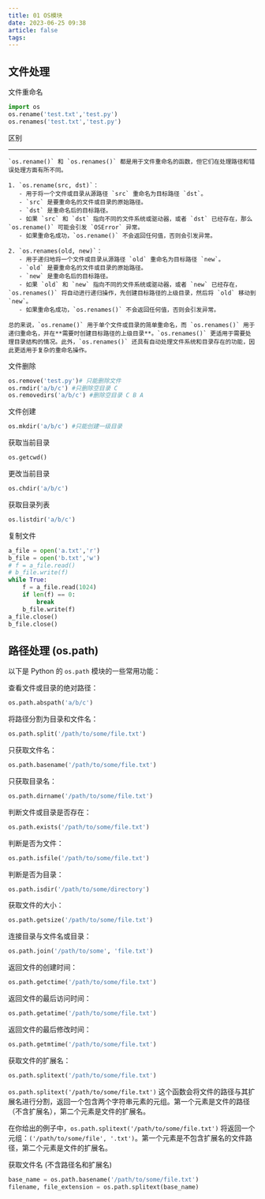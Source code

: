 ```yaml
---
title: 01 OS模块
date: 2023-06-25 09:38
article: false
tags:
---
```


## 文件处理

文件重命名

```python
import os
os.rename('test.txt','test.py')
os.renames('test.txt','test.py')

```

区别

---

```ad-info
`os.rename()` 和 `os.renames()` 都是用于文件重命名的函数，但它们在处理路径和错误处理方面有所不同。

1. `os.rename(src, dst)`：
   - 用于将一个文件或目录从源路径 `src` 重命名为目标路径 `dst`。
   - `src` 是要重命名的文件或目录的原始路径。
   - `dst` 是重命名后的目标路径。
   - 如果 `src` 和 `dst` 指向不同的文件系统或驱动器，或者 `dst` 已经存在，那么 `os.rename()` 可能会引发 `OSError` 异常。
   - 如果重命名成功，`os.rename()` 不会返回任何值，否则会引发异常。

2. `os.renames(old, new)`：
   - 用于递归地将一个文件或目录从源路径 `old` 重命名为目标路径 `new`。
   - `old` 是要重命名的文件或目录的原始路径。
   - `new` 是重命名后的目标路径。
   - 如果 `old` 和 `new` 指向不同的文件系统或驱动器，或者 `new` 已经存在，`os.renames()` 将自动进行递归操作，先创建目标路径的上级目录，然后将 `old` 移动到 `new`。
   - 如果重命名成功，`os.renames()` 不会返回任何值，否则会引发异常。

总的来说，`os.rename()` 用于单个文件或目录的简单重命名，而 `os.renames()` 用于递归重命名，并在**需要时创建目标路径的上级目录**。`os.renames()` 更适用于需要处理目录结构的情况。此外，`os.renames()` 还具有自动处理文件系统和目录存在的功能，因此更适用于复杂的重命名操作。
```

文件删除

```python
os.remove('test.py')# 只能删除文件
os.rmdir('a/b/c') #只删除空目录 C
os.removedirs('a/b/c') #删除空目录 C B A
```

文件创建

```python
os.mkdir('a/b/c') #只能创建一级目录
```

获取当前目录

```python
os.getcwd()
```

更改当前目录

```python
os.chdir('a/b/c')
```

获取目录列表

```python
os.listdir('a/b/c')
```

复制文件

```python
a_file = open('a.txt','r')
b_file = open('b.txt','w')
# f = a_file.read()
# b_file.write(f)
while True:
    f = a_file.read(1024)
    if len(f) == 0:
        break
    b_file.write(f)
a_file.close()
b_file.close()
```

## 路径处理 (os.path)

以下是 Python 的 `os.path` 模块的一些常用功能：

查看文件或目录的绝对路径：

```python
os.path.abspath('a/b/c')
```

将路径分割为目录和文件名：

```python
os.path.split('/path/to/some/file.txt')
```

只获取文件名：

```python
os.path.basename('/path/to/some/file.txt')
```

只获取目录名：

```python
os.path.dirname('/path/to/some/file.txt')
```

判断文件或目录是否存在：

```python
os.path.exists('/path/to/some/file.txt')
```

判断是否为文件：

```python
os.path.isfile('/path/to/some/file.txt')
```

判断是否为目录：

```python
os.path.isdir('/path/to/some/directory')
```

获取文件的大小：

```python
os.path.getsize('/path/to/some/file.txt')
```

连接目录与文件名或目录：

```python
os.path.join('/path/to/some', 'file.txt')
```

返回文件的创建时间：

```python
os.path.getctime('/path/to/some/file.txt')
```

返回文件的最后访问时间：

```python
os.path.getatime('/path/to/some/file.txt')
```

返回文件的最后修改时间：

```python
os.path.getmtime('/path/to/some/file.txt')
```

获取文件的扩展名：

```python
os.path.splitext('/path/to/some/file.txt') 
```

`os.path.splitext('/path/to/some/file.txt')` 这个函数会将文件的路径与其扩展名进行分割，返回一个包含两个字符串元素的元组。第一个元素是文件的路径（不含扩展名），第二个元素是文件的扩展名。

在你给出的例子中，`os.path.splitext('/path/to/some/file.txt')` 将返回一个元组：`('/path/to/some/file', '.txt')`。第一个元素是不包含扩展名的文件路径，第二个元素是文件的扩展名。

获取文件名 (不含路径名和扩展名)

```python
base_name = os.path.basename('/path/to/some/file.txt')
filename, file_extension = os.path.splitext(base_name)
```
